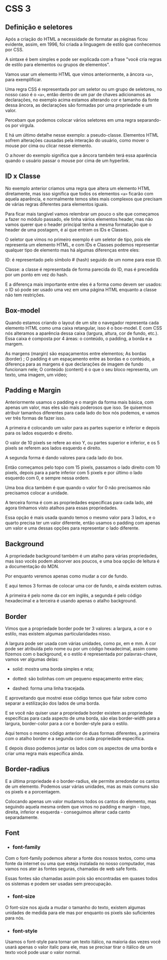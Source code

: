 # CSS 3
## Definição e seletores
Após a criação do HTML a necessidade de formatar as páginas ficou evidente, assim, em 1996, foi criada a linguagem de estilo que conhecemos por CSS.

A sintaxe é bem simples e pode ser explicada com a frase "você cria regras de estilo para elementos ou grupos de elementos".

Vamos usar um elemento HTML que vimos anteriormente, a âncora ```<a>```, para exemplificar.

Uma regra CSS é representada por um seletor ou um grupo de seletores, no nosso caso é o ```<a>```, então dentro de um par de chaves adicionamos as declarações, no exemplo acima estamos alterando cor e tamanho da fonte dessa âncora, as declarações são formadas por uma propriedade e um valor.

Percebam que podemos colocar vários seletores em uma regra separando-os por vírgula.

E há um último detalhe nesse exemplo: a pseudo-classe. Elementos HTML sofrem alterações causadas pela interação do usuário, como mover o mouse por cima ou clicar nesse elemento.

O a:hover do exemplo significa que a âncora também terá essa aparência quando o usuário passar o mouse por cima de um hyperlink.

 

## ID x Classe
No exemplo anterior criamos uma regra que altera um elemento HTML diretamente, mas isso significa que todos os elementos ```<a>``` ficarão com aquela aparência, e normalmente temos sites mais complexos que precisam de várias regras diferentes para elementos iguais.

Para ficar mais tangível vamos relembrar um pouco o site que começamos a fazer no módulo passado, ele tinha vários elementos header, mas não vamos querer que o header principal tenha a mesma formatação que o header de uma postagem, é aí que entram os IDs e Classes.

O seletor que vimos no primeiro exemplo é um seletor de tipo, pois ele representa um elemento HTML, e com IDs e Classes podemos representar qualquer tipo de elemento mas há algumas diferenças entre eles:

ID: é representado pelo símbolo # (hash) seguido de um nome para esse ID.

Classe: a classe é representada de forma parecida do ID, mas é precedida por um ponto em vez do hash.

E a diferença mais importante entre eles é a forma como devem ser usados: o ID só pode ser usado uma vez em uma página HTML enquanto a classe não tem restrições.

## Box-model
Quando estamos criando o layout de um site o navegador representa cada elemento HTML  como uma caixa retangular, isso é o box-model. E com CSS nós alteramos a aparência dessa caixa (largura, altura, cor de fundo, etc.). Essa caixa é composta por 4 áreas: o conteúdo, o padding, a borda e a margem.

As margens (margin) são espaçamentos entre elementos;
As bordas (border) ;
O padding é um espaçamento entre as bordas e o conteúdo, a diferença para as margens é que declarações de imagem de fundo funcionam nele;
O conteúdo (content) é o que o seu bloco representa, um texto, uma imagem, um vídeo;

## Padding e Margin
Anteriormente usamos o padding e o margin da forma mais básica, com apenas um valor, mas eles são mais poderosos que isso. Se quisermos atribuir tamanhos diferentes para cada lado do box nós podemos, e vamos ver três formas de fazer isso.

 

A primeira é colocando um valor para as partes superior e inferior e depois para os lados esquerdo e direito.

O valor de 10 pixels se refere ao eixo Y, ou partes superior e inferior, e os 5 pixels se referem aos lados esquerdo e direito.

 

A segunda forma é dando valores para cada lado do box.

Então começamos pelo topo com 15 pixels, passamos o lado direito com 10 pixels, depois para a parte inferior com 5 pixels e por último o lado esquerdo com 0, e sempre nessa ordem.

Uma boa dica também é que quando o valor for 0 não precisamos não precisamos colocar a unidade.

 

A terceira forma é com as propriedades específicas para cada lado, até agora tínhamos visto atalhos para essas propriedades.

Essa opção é mais usada quando temos o mesmo valor para 3 lados, e o quarto precisa ter um valor diferente, então usamos o padding com apenas um valor e uma dessas opções para representar o lado diferente.

 

## Background
A propriedade background também é um atalho para várias propriedades, mas isso vocês podem absorver aos poucos, e uma boa opção de leitura é a documentação do MDN.

Por enquanto veremos apenas como mudar a cor de fundo.

 

E aqui temos 3 formas de colocar uma cor de fundo, e ainda existem outras.

A primeira é pelo nome da cor em inglês, a segunda é pelo código hexadecimal e a terceira é usando apenas o atalho background.

 

## Border
Vimos que a propriedade border pode ter 3 valores: a largura, a cor e o estilo, mas existem algumas particularidades nisso.

A largura pode ser usada com várias unidades, como px, em e mm. A cor pode ser atribuída pelo nome ou por um código hexadecimal, assim como fizemos com o background, e o estilo é representada por palavras-chave, vamos ver algumas delas:

 

- solid: mostra uma borda simples e reta;

- dotted: são bolinhas com um pequeno espaçamento entre elas;

- dashed: forma uma linha tracejada.

E aproveitando que mostrei esse código temos que falar sobre como separar a estilização dos lados de uma borda.

E se você não quiser usar a propriedade border existem as propriedade específicas para cada aspecto de uma borda, são elas border-width para a largura, border-color para a cor e border-style para o estilo.

Aqui temos o mesmo código anterior de duas formas diferentes, a primeira com o atalho border e a segunda com cada propriedade específica.

E depois disso podemos juntar os lados com os aspectos de uma borda e criar uma regra mais específica ainda.

 

## Border-radius

E a última propriedade é o border-radius, ele permite arredondar os cantos de um elemento. Podemos usar várias unidades, mas as mais comuns são os pixels e a porcentagem.

Colocando apenas um valor mudamos todos os cantos do elemento, mas seguindo aquela mesma ordem que vimos no padding e margin - topo, direita, inferior e esquerda -  conseguimos alterar cada canto separadamente.

## Font 

- ### font-family
Com o font-family podemos alterar a fonte dos nossos textos, como uma fonte da internet ou uma que esteja instalada no nosso computador, mas vamos nos ater às fontes seguras, chamadas de web safe fonts.

Essas fontes são chamadas assim pois são encontradas em quases todos os sistemas e podem ser usadas sem preocupação.

 

- ### font-size
O font-size nos ajuda a mudar o tamanho do texto, existem algumas unidades de medida para ele mas por enquanto os pixels são suficientes para nós.

 

- ### font-style
Usamos o font-style para tornar um texto itálico, na maioria das vezes você usará apenas o valor italic para ele, mas se precisar tirar o itálico de um texto você pode usar o valor normal.